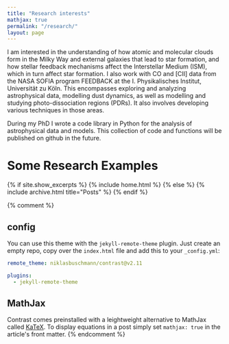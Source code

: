 ```yaml
---
title: "Research interests"
mathjax: true
permalink: "/research/"
layout: page
---
```


I am interested in the understanding of how atomic and molecular clouds form in the Milky Way and external galaxies that lead to star formation, and how stellar feedback mechanisms affect the Interstellar Medium (ISM), which in turn affect star formation. I also work with CO and [CII] data from the NASA SOFIA program FEEDBACK at the I. Physikalisches Institut, Universität zu Köln. This encompasses exploring and analyzing astrophysical data, modelling dust dynamics, as well as modelling and studying photo-dissociation regions (PDRs). It also involves developing various techniques in those areas.


<!--During my PhD I wrote a code library in Python for the analysis of astrophysical data and models. This collection of code and functions will soon be published on github.
-->

During my PhD I wrote a code library in Python for the analysis of astrophysical data and models. This collection of code and functions will be published on github in the future.

# Some Research Examples

{% if site.show_excerpts %}
  {% include home.html %}
{% else %}
  {% include archive.html title="Posts" %}
{% endif %}

{% comment %}
## config

You can use this theme with the `jekyll-remote-theme` plugin. Just create an empty repo, copy over the `index.html` file and add this to your `_config.yml`:

```yaml
remote_theme: niklasbuschmann/contrast@v2.11

plugins:
  - jekyll-remote-theme
```



## MathJax

Contrast comes preinstalled with a leightweight alternative to MathJax called [KaTeX](https://katex.org/). To display equations in a post simply set `mathjax: true` in the article's front matter.
{% endcomment %}
